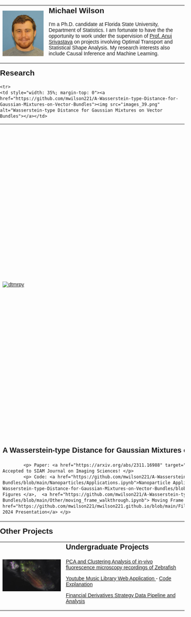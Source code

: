 <html>
<head>
	<title>My Personal Webpage</title>
	<style>
		body {
			font-family: Arial, sans-serif;
			margin: 0;
			padding: 0;
		}
		header {
			background-color: #333;
			color: #fff;
			padding: 20px;
			text-align: center;
		}
		h1 {
			margin: 0;
			font-size: 36px;
		}
		section {
			margin: 20px auto;
			max-width: 600px;
			padding: 20px;
		}
		h2 {
			margin-top: 0;
		}
		h3 {
			margin-top: 0;
			font-size: 20px;
		}
  		table, th, tr, td {
		  border: 0px solid black;
		  border-collapse: collapse;
		}
	</style>
</head>
<body>
		<table>
		<tr>
 		<td  style="width: 25%"><img src="me.JPG" alt="Picture" ></td> 
		<td  style="width: 75%">		
			<h2> Michael Wilson</h2>
<!--  			<p><a href="link1">link</a>-<a href="link1">link</a>-<a href="link1">link</a>-<a href="link1">link</a> </p>  -->
			<p>I'm a Ph.D. candidate at Florida State University, Department of Statistics. I am fortunate to have the the opportunity to work under the supervision of <a href="https://anujsrivastava.com/">Prof. Anuj Srivastava</a> on projects involving Optimal Transport and Statistical Shape Analysis. My research interests also include Causal Inference and Machine Learning.</p>
		</td> 
		</tr>
		</table>
<!-- 	</section> -->

<h2>Research</h2>
<table>
<tr>
    <td style="width: 35%"><a href="https://github.com/mwilson221/dtmrpy"><img src="https://raw.githubusercontent.com/MichaelWilson01/michaelwilson01.github.io/main/wasserstein_geodesic.gif" img alt="dtmrpy"></a></td>
    <td style="width: 65%; margin-top: 0">
	    <h3>Optimal Transport Methods for Learning on DT-MRI data </h3>
		<p> Paper: Coming Soon</p>
     		<p> Code:</p>
	    <p><a href="https://github.com/mwilson221/dtmrpy/blob/main/Dataset_Creation_hcp.ipynb"> DTMRI Data Preprocessing Pipeline </a></p>
	    <p> MNIST Experiments: <a href="https://github.com/mwilson221/dtmrpy/blob/main/Fused%20Gromov-Wasserstein%20Variance%20Decomposition/MNIST_wasserstein_barycentric_projections.ipynb"> MNIST Barycenters </a>, <a href="https://github.com/mwilson221/dtmrpy/blob/main/Fused%20Gromov-Wasserstein%20Variance%20Decomposition/MNIST_wasserstein_acc_k.ipynb"> MNIST LOT Classification</a>, <a href="https://github.com/mwilson221/dtmrpy/blob/main/Fused%20Gromov-Wasserstein%20Variance%20Decomposition/MNIST_fgw_barycentric_projection.ipynb"> MNIST FGW Barycenters</a>, <a href="https://github.com/mwilson221/dtmrpy/blob/main/Fused%20Gromov-Wasserstein%20Variance%20Decomposition/MNIST_fgw_acc_k.ipynb"> MNIST FGW Experiment </a> </p>
	    <p> DTMRI Experiments: <a href="https://github.com/mwilson221/dtmrpy/blob/main/Fused%20Gromov-Wasserstein%20Variance%20Decomposition/dtmri_plots.ipynb"> DTMRI Plots</a>, 
		    <a href="https://github.com/mwilson221/dtmrpy/blob/main/Fused%20Gromov-Wasserstein%20Variance%20Decomposition/dtmri_acc_vs_k_experiment.ipynb"> DTMRI HCP LOT Classification</a>,
		    <a href="https://github.com/mwilson221/dtmrpy/blob/main/Fused%20Gromov-Wasserstein%20Variance%20Decomposition/adni_dtmri_acc_vs_k_experiment.ipynb"> DTMRI ADNI LOT Classification</a>,
		    <a href="https://github.com/mwilson221/dtmrpy/blob/main/Fused%20Gromov-Wasserstein%20Variance%20Decomposition/DTMRI_graph_plots.ipynb"> DTMRI FGW Barycenters</a> </p>
	    <p> IMDB Experiment:  <a href="https://github.com/mwilson221/dtmrpy/blob/main/Fused%20Gromov-Wasserstein%20Variance%20Decomposition/Sentiment_Analysis_LOT.ipynb"> IMDB Reviews Sentiment Analysis with LOT </a> </p>
	    <p><a href="https://github.com/mwilson221/dtmrpy/blob/main/wilson-1.pdf">AMS Southeastern 2024 Presentation</a></p> </td>
  </tr>

	<tr>
    <td style="width: 35%; margin-top: 0"><a href="https://github.com/mwilson221/A-Wasserstein-type-Distance-for-Gaussian-Mixtures-on-Vector-Bundles"><img src="images_39.png" alt="Wasserstein-type Distance for Gaussian Mixtures on Vector Bundles"></a></td> 
<td style="width: 65%; margin-top: 0">
		<h3>A Wasserstein-type Distance for Gaussian Mixtures on Vector Bundles</h3>
		
			<p> Paper: <a href="https://arxiv.org/abs/2311.16988" target="_blank" rel="noopener noreferrer"> Arxiv </a>, Accepted to SIAM Journal on Imaging Sciences! </p> 
			<p> Code: <a href="https://github.com/mwilson221/A-Wasserstein-type-Distance-for-Gaussian-Mixtures-on-Vector-Bundles/blob/main/Nanoparticles/Applications.ipynb">Nanoparticle Application</a>, <a href="https://github.com/mwilson221/A-Wasserstein-type-Distance-for-Gaussian-Mixtures-on-Vector-Bundles/blob/main/Other/Plots.ipynb"> Sphere, Triangles, and Figures </a>,  <a href="https://github.com/mwilson221/A-Wasserstein-type-Distance-for-Gaussian-Mixtures-on-Vector-Bundles/blob/main/Other/moving_frame_walkthrough.ipynb"> Moving Frame Walkthrough</a>, <a href="https://github.com/mwilson221/mwilson221.github.io/blob/main/Files/Wasserstein_type_Distance_Presentation_JSM.pdf">JSM 2024 Presentation</a> </p>

   
</td>      
  </tr>  

</table>

  <h2>Other Projects</h2>
  <table>
<!--   <tr>
    <td><a href="https://github.com/mwilson221/Side-Projects/tree/main/Causal%20Inference"><img src="blank.jpg" alt="Causal Inference"></a></td>
    <td><h3>Causal Inference</h3><p><a href="https://github.com/mwilson221/Causal-Inference/blob/main/ATE/General_Social_Survey.ipynb"> Average Treatment Effects: General Social Survey </a></p></td>
  </tr>  -->
<!--   <tr>
    <td><a href="https://github.com/mwilson221/"><img src="blank.jpg" alt="Machine Learning"></a></td>
    <td><h3>Machine Learning</h3><p><a href="https://github.com/MichaelWilson01/"></a></p></td>
</tr> -->
  <tr>
    <td><a href="https://github.com/mwilson221/mwilson221.github.io"><img src="Zebrafish pixel clusters.jpg" alt="Computer Vision Projects"></a></td>
    <td> <h3>Undergraduate Projects </h3>
	   <p><a href="https://github.com/mwilson221/mwilson221.github.io/blob/main/Files/Undergraduate%20projects/Applications%20of%20PCA%20and%20Clustering%20to%20calcium%20imaging%20recordings.pdf"> PCA and Clustering Analysis of in-vivo fluorescence microscopy recordings of Zebrafish</a></p>  
	<p><a href="https://github.com/mwilson221/mwilson221.github.io/blob/main/Files/Undergraduate%20projects/youtube_music_library.ipynb"> Youtube Music Library Web Application </a> - 
	<a href="https://chatgpt.com/share/cd8bdb4e-d056-451f-b544-376bd9b3a06c"> Code Explanation</a></p>  
	<p><a href="https://github.com/mwilson221/mwilson221.github.io/blob/main/Files/Undergraduate%20projects/Finance%20Data%20Analysis%20-%20Options%20Strategies.pdf"> Financial Derivatives Strategy Data Pipeline and Analysis </a></p> 
    </td>
  </tr>
  </table>
  




 



			









